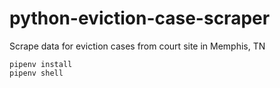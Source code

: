 # python-eviction-case-scraper
Scrape data for eviction cases from court site in Memphis, TN
```
pipenv install
pipenv shell
```